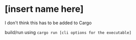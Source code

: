 # [insert name here]

I don't think this has to be added to Cargo

build/run using `cargo run [cli options for the executable]`